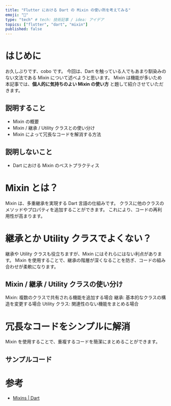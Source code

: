 ```yaml
---
title: "Flutter における Dart の Mixin の使い所を考えてみる"
emoji: "🥤"
type: "tech" # tech: 技術記事 / idea: アイデア
topics: ["flutter", "dart", "mixin"]
published: false
---
```


# はじめに
お久しぶりです、cobo です。
今回は、Dart を触っている人でもあまり馴染みのない文法である Mixin について述べようと思います。
Mixin は機能が多いため本記事では、**個人的に気持ちのよい Mixin の使い方** と題して紹介させていただきます。

## 説明すること
- Mixin の概要
- Mixin / 継承 / Utility クラスとの使い分け
- Mixin によって冗長なコードを解消する方法
## 説明しないこと
- Dart における Mixin のベストプラクティス

# Mixin とは？
Mixin は、多重継承を実現する Dart 言語の仕組みです。
クラスに他のクラスのメソッドやプロパティを追加することができます。
これにより、コードの再利用性が高まります。

# 継承とか Utility クラスでよくない？
継承や Utility クラスも役立ちますが、Mixin にはそれらにはない利点があります。
Mixin を使用することで、継承の階層が深くなることを防ぎ、コードの組み合わせが柔軟になります。

## Mixin / 継承 / Utility クラスの使い分け
Mixin: 複数のクラスで共有される機能を追加する場合
継承: 基本的なクラスの構造を変更する場合
Utility クラス: 関連性のない機能をまとめる場合

# 冗長なコードをシンプルに解消
Mixin を使用することで、重複するコードを簡潔にまとめることができます。

## サンプルコード

# 参考
- [Mixins | Dart](https://dart.dev/language/mixins)